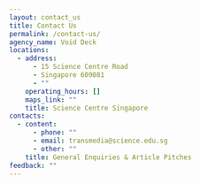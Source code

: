 ```yaml
---
layout: contact_us
title: Contact Us
permalink: /contact-us/
agency_name: Void Deck
locations:
  - address:
      - 15 Science Centre Road
      - Singapore 609081
      - ""
    operating_hours: []
    maps_link: ""
    title: Science Centre Singapore
contacts:
  - content:
      - phone: ""
      - email: transmedia@science.edu.sg
      - other: ""
    title: General Enquiries & Article Pitches
feedback: ""
---
```

